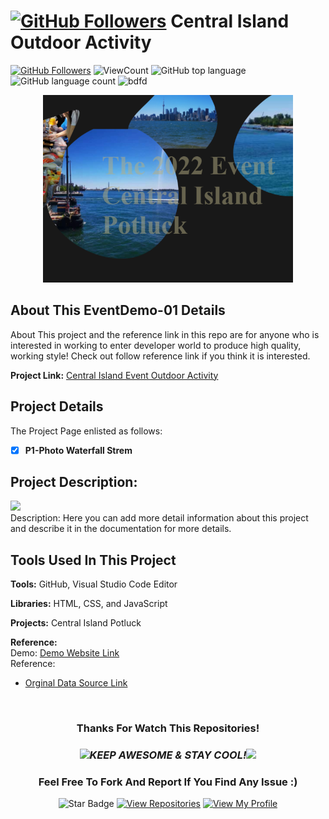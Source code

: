 # <a href="https://github.com/bdfd"><img height=40 src="https://cdn.jsdelivr.net/gh/bdfd/Personal_Image_Repo/4.Stamp/BDFD_Stamp.png" alt="GitHub Followers" /></a> Central Island Outdoor Activity

<a href="https://github.com/bdfd"><img src="https://img.shields.io/github/followers/bdfd?label=Follow%20Me&logo=github" alt="GitHub Followers" /></a>
![ViewCount](https://views.whatilearened.today/views/github/BDFDPortfolio/EventDemo-01.svg?cache=remove)
![GitHub top language](https://img.shields.io/github/languages/top/BDFDPortfolio/EventDemo-01?style=flat)
![GitHub language count](https://img.shields.io/github/languages/count/BDFDPortfolio/EventDemo-01?style=flat)
<img height=20 src="https://cdn.jsdelivr.net/gh/bdfd/Personal_Image_Repo/7.Color-Icon/Status/Finish.svg" alt="bdfd" />

<div align="center">
    <img src="static/images/demo.png" alt="Logo" width="400" height="300">
</div>

## About This EventDemo-01 Details

About This project and the reference link in this repo are for anyone who is interested in working to enter developer world to produce high quality, working style! Check out follow reference link if you think it is interested.

**Project Link:** <a href="https://bdfdportfolio.tk/Event01_Central-Island" target="_blank">Central Island Event Outdoor Activity</a>

## Project Details

The Project Page enlisted as follows:

- [x] **P1-Photo Waterfall Strem**
<!-- - [x] **P2-**
- [x] **P3-** -->

## Project Description:

<img height="27" src="https://img.shields.io/badge/Level 1 - Beginner-green.svg?&style=for-the-badge&logo=TheSparksFoundation&logoColor=blue"/>
<br/>
Description: Here you can add more detail information about this project and describe it in the documentation for more details.

## Tools Used In This Project

**Tools:** GitHub, Visual Studio Code Editor

**Libraries:** HTML, CSS, and JavaScript

**Projects:** Central Island Potluck

**Reference:**  
Demo: <a href="https://bdfdportfolio.tk/Event01_Central-Island">Demo Website Link</a>  
Reference:

- <a href="https://github.com/BDFDPortfolio/Event01_Central-Island">Orginal Data Source Link</a>

  <br>

<div align="center">

### Thanks For Watch This Repositories!

### <img src="https://media.giphy.com/media/WUlplcMpOCEmTGBtBW/giphy.gif" width="30"><i>KEEP AWESOME & STAY COOL!</i><img src="https://media.giphy.com/media/WUlplcMpOCEmTGBtBW/giphy.gif" width="30">

### Feel Free To Fork And Report If You Find Any Issue :)

![Star Badge](https://img.shields.io/static/v1?label=%F0%9F%8C%9F&message=If%20Useful&style=style=flat&color=BC4E99)
[![View Repositories](https://img.shields.io/badge/View-My_Repositories-blue?logo=GitHub)](https://github.com/bdfd?tab=repositories)
[![View My Profile](https://img.shields.io/badge/View-My_Profile-green?logo=GitHub)](https://github.com/bdfd)

</div>
